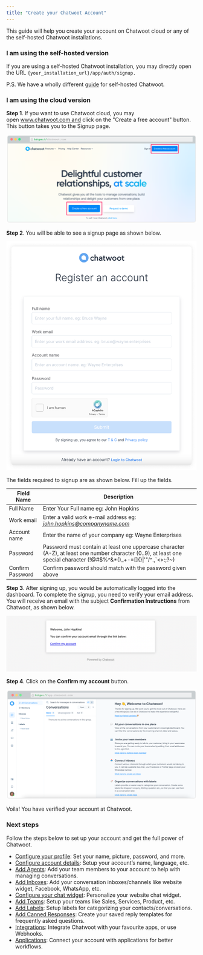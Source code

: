 ```yaml
---
title: "Create your Chatwoot Account"
---
```



This guide will help you create your account on Chatwoot cloud or any of the self-hosted Chatwoot installations.

### I am using the self-hosted version

If you are using a self-hosted Chatwoot installation, you may directly open the URL `{your_installation_url}/app/auth/signup.`

P.S. We have a wholly different [guide](https://www.chatwoot.com/docs/self-hosted) for self-hosted Chatwoot.

### I am using the cloud version

**Step 1**. If you want to use Chatwoot cloud, you may open www.chatwoot.com and click on the "Create a free account" button. This button takes you to the Signup page.

![create-an-account](./images/create-an-account/create-an-account-button.png)

**Step 2**. You will be able to see a signup page as shown below.

![register-an-account](./images/create-an-account/account-registration-form.png)

The fields required to signup are as shown below. Fill up the fields.

| Field Name |  Description |
| -- | -- |
| Full Name | Enter Your Full name eg: John Hopkins |
| Work email | Enter a valid work e-mail address eg: *john.hopkins@companyname.com*  |
| Account name | Enter the name of your company eg: Wayne Enterprises |
| Password  | Password must contain at least one uppercase character (A-Z), at least one number character (0..9), at least one special character (!@#$%^&*()_+-=[]{}\|'"/\^.,`<\>:;?~) |
| Confirm Password | Confirm password should match with the password given above |

**Step 3**. After signing up, you would be automatically logged into the dashboard. To complete the signup, you need to verify your email address. You will receive an email with the subject **Confirmation Instructions** from Chatwoot, as shown below.

![email-template](./images/create-an-account/email-template.png)

**Step 4**. Click on the **Confirm my account** button.

![agent-dashboard](./images/create-an-account/Chatwoot-welcome-screen.png)

Voila! You have verified your account at Chatwoot. 

### Next steps

Follow the steps below to set up your account and get the full power of Chatwoot.

- [Configure your profile](/docs/user-guide/setup-your-account/configure-your-profile): Set your name, picture, password, and more.
- [Configure account details](/docs/user-guide/setup-your-account/configure-account-details): Setup your account’s name, language, etc.
- [Add Agents](/docs/user-guide/add-agent-settings): Add your team members to your account to help with managing conversations.
- [Add Inboxes](/docs/user-guide/add-inbox-settings): Add your conversation inboxes/channels like website widget, Facebook, WhatsApp, etc. 
- [Configure your chat widget](/docs/user-guide/setting-up-chatwootwidget): Personalize your website chat widget. 
- [Add Teams](/docs/user-guide/add-teams-settings): Setup your teams like Sales, Services, Product, etc.
- [Add Labels](/docs/user-guide/add-label-settings): Setup labels for categorizing your contacts/conversations.
- [Add Canned Responses](/docs/user-guide/features/canned-responses): Create your saved reply templates for frequently asked questions.
- [Integrations](/docs/user-guide/integrations): Integrate Chatwoot with your favourite apps, or use Webhooks.
- [Applications](/docs/user-guide/applications): Connect your account with applications for better workflows.
